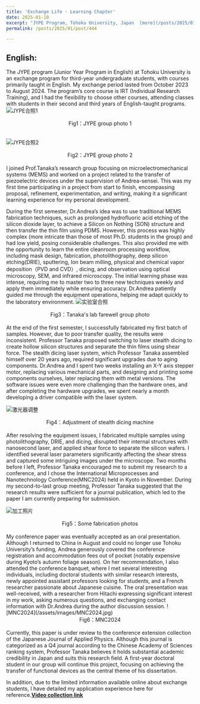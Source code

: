 ```yaml
---
title: 'Exchange Life - Learning Chapter'
date: 2025-01-10
excerpt: "JYPE Program, Tohoku University, Japan  [more](/posts/2025/01/post/444)"
permalink: /posts/2025/01/post/444

---
```

## English:
The JYPE program (Junior Year Program in English) at Tohoku University is an exchange program for third-year undergraduate students, with courses primarily taught in English. My exchange period lasted from October 2023 to August 2024. The program’s core course is IRT (Individual Research Training), and I had the flexibility to choose other courses, attending classes with students in their second and third years of English-taught programs.
![JYPE合照1](/assets/images/JYPE合照1.jpg)
<center>Fig1：JYPE group photo 1</center><br>  

![JYPE合照2](/assets/images/JYPE合照2.jpg)
<center>Fig2：JYPE group photo 2</center><br>  
I joined Prof.Tanaka’s research group focusing on microelectromechanical systems (MEMS) and worked on a project related to the transfer of piezoelectric devices under the supervision of Andrea-sensei. This was my first time participating in a project from start to finish, encompassing proposal, refinement, experimentation, and writing, making it a significant learning experience for my personal development.

During the first semester, Dr.Andrea’s idea was to use traditional MEMS fabrication techniques, such as prolonged hydrofluoric acid etching of the silicon dioxide layer, to achieve a Silicon on Nothing (SON) structure and then transfer the thin film using PDMS. However, this process was highly complex (more intricate than those of most Ph.D. students in the group) and had low yield, posing considerable challenges. This also provided me with the opportunity to learn the entire cleanroom processing workflow, including mask design, fabrication, photolithography, deep silicon etching(DRIE), sputtering, Ion beam milling, physical and chemical vapor deposition（PVD and CVD）, dicing, and observation using optical microscopy, SEM, and infrared microscopy. The initial learning phase was intense, requiring me to master two to three new techniques weekly and apply them immediately while ensuring accuracy. Dr.Andrea patiently guided me through the equipment operations, helping me adapt quickly to the laboratory environment.
![实验室合照](/assets/images/实验室合照.jpg)
<center>Fig3：Tanaka's lab farewell group photo</center><br>  
At the end of the first semester, I successfully fabricated my first batch of samples. However, due to poor transfer quality, the results were inconsistent. Professor Tanaka proposed switching to laser stealth dicing to create hollow silicon structures and separate the thin films using shear force. The stealth dicing laser system, which Professor Tanaka assembled himself over 20 years ago, required significant upgrades due to aging components. Dr.Andrea and I spent two weeks installing an X-Y axis stepper motor, replacing various mechanical parts, and designing and printing some components ourselves, later replacing them with metal versions. The software issues were even more challenging than the hardware ones, and after completing the hardware upgrades, we spent nearly a month developing a driver compatible with the laser system.

![激光器调整](/assets/images/激光器调整.png)
<center>Fig4：Adjustment of stealth dicing machine</center><br>  
After resolving the equipment issues, I fabricated multiple samples using photolithography, DRIE, and dicing, disrupted their internal structures with nanosecond laser, and applied shear force to separate the silicon wafers. I identified several laser parameters significantly affecting the shear stress and captured some intriguing images under the microscope. Two months before I left, Professor Tanaka encouraged me to submit my research to a conference, and I chose the International Microprocesses and Nanotechnology Conference(MNC2024) held in Kyoto in November. During my second-to-last group meeting, Professor Tanaka suggested that the research results were sufficient for a journal publication, which led to the paper I am currently preparing for submission.

![加工照片](/assets/images/加工照片.png)
<center>Fig5：Some fabrication photos</center><br>  
My conference paper was eventually accepted as an oral presentation. Although I returned to China in August and could no longer use Tohoku University’s funding, Andrea generously covered the conference registration and accommodation fees out of pocket (notably expensive during Kyoto’s autumn foliage season). On her recommendation, I also attended the conference banquet, where I met several interesting individuals, including doctoral students with similar research interests, newly appointed assistant professors looking for students, and a French researcher passionate about Japanese cuisine. The oral presentation was well-received, with a researcher from Hitachi expressing significant interest in my work, asking numerous questions, and exchanging contact information with Dr.Andrea during the author discussion session.
![MNC2024](/assets/images/MNC2024.jpg)
<center>Fig6：MNC2024</center><br> 
Currently, this paper is under review to the conference extension collection of the Japanese Journal of Applied Physics. Although this journal is categorized as a Q4 journal according to the Chinese Academy of Sciences ranking system, Professor Tanaka believes it holds substantial academic credibility in Japan and suits this research field. A first-year doctoral student in our group will continue this project, focusing on achieving the transfer of functional devices as the central theme of his dissertation.


In addition, due to the limited information available online about exchange students, I have detailed my application experience here for reference.[**Video collection link**](https://space.bilibili.com/1330787288/channel/collectiondetail?sid=4448388&ctype=0)
